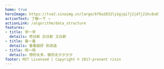 ```yaml
---
home: true
heroImage: https://tva3.sinaimg.cn/large/6f8a2832ly1gjqi7j2jd7j21hc0u07wi.jpg
actionText: 了解一下 →
actionLink: /algorithm/data_structure
features:
- title: 学一学
  details: 苟日新 日日新 又日新
- title: 看一看 
  details: 看看就好 别说话
- title: 唠一唠
  details: 想的太多，做的太少少少少
footer: MIT Licensed | Copyright © 2017-present rixin
---
```

